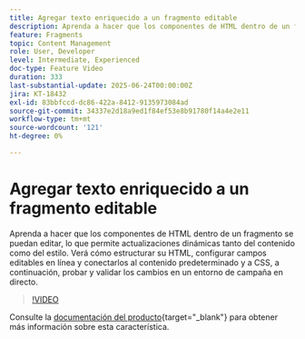 ```yaml
---
title: Agregar texto enriquecido a un fragmento editable
description: Aprenda a hacer que los componentes de HTML dentro de un fragmento se puedan editar, lo que permite actualizaciones dinámicas tanto del contenido como del estilo. Verá cómo estructurar su HTML, configurar campos editables en línea y conectarlos al contenido predeterminado y a CSS, a continuación, probar y validar los cambios en un entorno de campaña en directo.
feature: Fragments
topic: Content Management
role: User, Developer
level: Intermediate, Experienced
doc-type: Feature Video
duration: 333
last-substantial-update: 2025-06-24T00:00:00Z
jira: KT-18432
exl-id: 83bbfccd-dc86-422a-8412-9135973084ad
source-git-commit: 34337e2d18a9ed1f84ef53e8b91780f14a4e2e11
workflow-type: tm+mt
source-wordcount: '121'
ht-degree: 0%

---
```



# Agregar texto enriquecido a un fragmento editable

Aprenda a hacer que los componentes de HTML dentro de un fragmento se puedan editar, lo que permite actualizaciones dinámicas tanto del contenido como del estilo. Verá cómo estructurar su HTML, configurar campos editables en línea y conectarlos al contenido predeterminado y a CSS, a continuación, probar y validar los cambios en un entorno de campaña en directo.

>[!VIDEO](https://video.tv.adobe.com/v/3464363/?learn=on&enablevpops)

Consulte la [documentación del producto](https://experienceleague.adobe.com/es/docs/journey-optimizer/using/content-management/fragments/customizable-fragments){target="_blank"} para obtener más información sobre esta característica.
